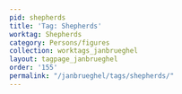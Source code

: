 ```yaml
---
pid: shepherds
title: 'Tag: Shepherds'
worktag: Shepherds
category: Persons/figures
collection: worktags_janbrueghel
layout: tagpage_janbrueghel
order: '155'
permalink: "/janbrueghel/tags/shepherds/"
---
```

